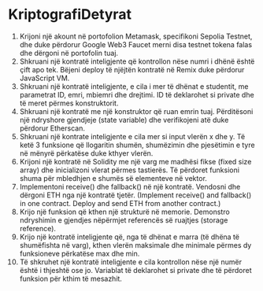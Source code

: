 # KriptografiDetyrat

1. Krijoni një akount në portofolion Metamask, specifikoni Sepolia Testnet, dhe duke përdorur Google Web3 Faucet merni disa testnet tokena falas dhe dërgoni në portofolin tuaj.
2. Shkruani një kontratë inteligjente që kontrollon nëse numri i dhënë është çift apo tek. Bëjeni deploy të njëjtën kontratë në Remix duke përdorur JavaScript VM.
3. Shkruani një kontratë inteligjente, e cila i mer të dhënat e studentit, me parametrat ID, emri, mbiemri dhe drejtimi. ID të deklarohet si private dhe të meret përmes konstruktorit.
4. Shkruani një kontratë me një konstruktor që ruan emrin tuaj. Përditësoni një ndryshore gjendjeje (state variable) dhe verifikojeni atë duke përdorur Etherscan.
5. Shkruani një kontrate inteligjente e cila mer si input vlerën x dhe y. Të ketë 3 funksione që llogaritin shumën, shumëzimin dhe pjesëtimin e tyre në mënyrë përkatëse duke kthyer vlerën.
6. Krijoni një kontratë në Solidity me një varg me madhësi fikse (fixed size array) dhe inicializoni vlerat përmes tastierës. Të përdoret funksioni shuma për mbledhjen e shumës së elementeve në vektor.
7. Implementoni receive() dhe fallback() në një kontratë. Vendosni dhe dërgoni ETH nga një kontratë tjetër. (Implement receive() and fallback() in one contract. Deploy and send ETH from another contract.)
8. Krijo një funksion që kthen një strukturë në memorie. Demonstro ndryshimin e gjendjes nëpërmjet referencës së ruajtjes (storage reference).
9. Krijo një kontratë inteligjente që, nga të dhënat e marra (të dhëna të shumëfishta në varg), kthen vlerën maksimale dhe minimale përmes dy funksioneve përkatëse max dhe min.
10. Të shkruhet një kontratë inteligjente e cila kontrollon nëse një numër është i thjeshtë ose jo. Variablat të deklarohet si private dhe të përdoret funksion për kthim të mesazhit.
